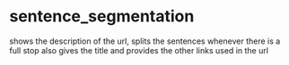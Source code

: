 # sentence_segmentation
shows the description of the url, splits the sentences whenever there is a full stop also gives the title and provides the other links used in the url
